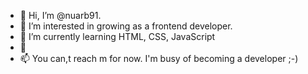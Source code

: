 - 👋 Hi, I’m @nuarb91.
- 👀 I’m interested in growing as a frontend developer.
- 🌱 I’m currently learning HTML, CSS, JavaScript
- 💞️ <!-- I’m looking to collaborate on ... -->
- 📫 You can,t reach m for now. I'm busy of becoming a developer ;-)

<!---
nuarb91/nuarb91 is a ✨ special ✨ repository because its `README.md` (this file) appears on your GitHub profile.
You can click the Preview link to take a look at your changes.
--->
